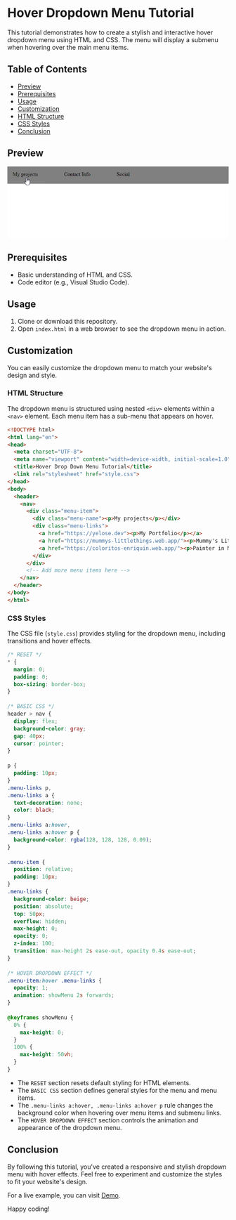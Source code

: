 # Hover Dropdown Menu Tutorial

This tutorial demonstrates how to create a stylish and interactive hover dropdown menu using HTML and CSS. The menu will display a submenu when hovering over the main menu items.

## Table of Contents

- [Preview](#preview)
- [Prerequisites](#prerequisites)
- [Usage](#usage)
- [Customization](#customization)
- [HTML Structure](#html-structure)
- [CSS Styles](#css-styles)
- [Conclusion](#conclusion)

## Preview

![Dropdown Menu Preview](https://github.com/Yelose/hover-dropdown-menu/blob/main/dropdown-menu.gif)

## Prerequisites 
- Basic understanding of HTML and CSS.
- Code editor (e.g., Visual Studio Code).

## Usage 

1. Clone or download this repository.
2. Open `index.html` in a web browser to see the dropdown menu in action.

## Customization 

You can easily customize the dropdown menu to match your website's design and style.

### HTML Structure 

The dropdown menu is structured using nested `<div>` elements within a `<nav>` element. Each menu item has a sub-menu that appears on hover.

```html
<!DOCTYPE html>
<html lang="en">
<head>
  <meta charset="UTF-8">
  <meta name="viewport" content="width=device-width, initial-scale=1.0">
  <title>Hover Drop Down Menu Tutorial</title>
  <link rel="stylesheet" href="style.css">
</head>
<body>
  <header>
    <nav>
      <div class="menu-item">
        <div class="menu-name"><p>My projects</p></div>
        <div class="menu-links">
          <a href="https://yelose.dev"><p>My Portfolio</p></a>
          <a href="https://mummys-littlethings.web.app/"><p>Mummy's Little Things</p></a>
          <a href="https://coloritos-enriquin.web.app/"><p>Painter in Madrid</p></a>
        </div>
      </div>
      <!-- Add more menu items here -->
    </nav>
  </header>
</body>
</html>
```

### CSS Styles

The CSS file (`style.css`) provides styling for the dropdown menu, including transitions and hover effects.

```css
/* RESET */
* {
  margin: 0;
  padding: 0;
  box-sizing: border-box;
}

/* BASIC CSS */
header > nav {
  display: flex;
  background-color: gray;
  gap: 40px;
  cursor: pointer;
}

p {
  padding: 10px;
}
.menu-links p,
.menu-links a {
  text-decoration: none;
  color: black;
}
.menu-links a:hover,
.menu-links a:hover p {
  background-color: rgba(128, 128, 128, 0.09);
}

.menu-item {
  position: relative;
  padding: 10px;
}
.menu-links {
  background-color: beige;
  position: absolute;
  top: 50px;
  overflow: hidden;
  max-height: 0;
  opacity: 0;
  z-index: 100;
  transition: max-height 2s ease-out, opacity 0.4s ease-out;
}

/* HOVER DROPDOWN EFFECT */
.menu-item:hover .menu-links {
  opacity: 1;
  animation: showMenu 2s forwards;
}

@keyframes showMenu {
  0% {
    max-height: 0;
  }
  100% {
    max-height: 50vh;
  }
}
```

- The `RESET` section resets default styling for HTML elements.
- The `BASIC CSS` section defines general styles for the menu and menu items.
- The `.menu-links a:hover, .menu-links a:hover p` rule changes the background color when hovering over menu items and submenu links.
- The `HOVER DROPDOWN EFFECT` section controls the animation and appearance of the dropdown menu.

## Conclusion 

By following this tutorial, you've created a responsive and stylish dropdown menu with hover effects. Feel free to experiment and customize the styles to fit your website's design.

For a live example, you can visit [Demo](https://coleccion-legado-de-amor.web.app).

Happy coding!

